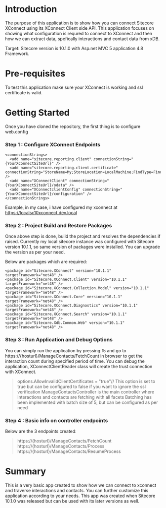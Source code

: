 # Introduction
The purpose of this application is to show how you can connect Sitecore XConnect using its XConnect Client side API. This application focuses on showing what configuration is requred to connect to XConnect and then how we can extract data, spefically interactions and contact data from xDB.

Target: Sitecore version is 10.1.0 with Asp.net MVC 5 application 4.8 Framework.

# Pre-requisites
To test this application make sure your XConnect is working and ssl certificate is valid.

# Getting Started
Once you have cloned the repository, the first thing is to configure web.config

### Step 1 : Configure XConnect Endpoints
 ```
<connectionStrings>
   <add name="sitecore.reporting.client" connectionString="{YourXConnectSiteUrl}" />
   <add name="sitecore.reporting.client.certificate" connectionString="StoreName=My;StoreLocation=LocalMachine;FindType=FindByThumbprint;FindValue=ac6947554c4a0409dddee7d251f75ec154a8a386" />
   <add name="XConnectClient" connectionString="{YourXConnectSiteUrl}/odata" />
   <add name="XConnectclientConfig" connectionString="{YourXConnectSiteUrl}/configuration" />
 </connectionStrings>
```

Example, in my case, i have configured my xconnect at https://localsc10xconnect.dev.local

### Step 2 : Project Build and Restore Packages
Once above step is done, build the project and resolves the dependencies if raised. Currently my local sitecore instance was configured with Sitecore version 10.1.1, so same version of packages were installed. You can upgrade the version as per your need.

Below are packages which are required:
 ```
<package id="Sitecore.XConnect" version="10.1.1" targetFramework="net48" />
<package id="Sitecore.XConnect.Client" version="10.1.1" targetFramework="net48" />
<package id="Sitecore.XConnect.Collection.Model" version="10.1.1" targetFramework="net48" />
<package id="Sitecore.XConnect.Core" version="10.1.1" targetFramework="net48" />
<package id="Sitecore.XConnect.Diagnostics" version="10.1.1" targetFramework="net48" />
<package id="Sitecore.XConnect.Search" version="10.1.1" targetFramework="net48" />
<package id="Sitecore.Xdb.Common.Web" version="10.1.1" targetFramework="net48" />
 ```
### Step 3 : Run Application and Debug Options
You can simply run the application by pressing f5 and go to https://{hosturl}/ManageContacts/FetchCount in browser to get the interaction count during specified period of time.
You can debug the application, XConnectClientReader class will create the trust connection with XConnect.

> options.AllowInvalidClientCertificates = "true"// This option is set to true but can be configured to false if you want to ignore the ssl verification
> ManageContactsController is the main controller where interactions and contacts are fetching with all facets
> Batching has been implemented with batch size of 5, but can be configured as per need

### Step 4 : Basic info on controller endpoints

Below are the 3 endpoints created:

> https://{hosturl}/ManageContacts/FetchCount\
> https://{hosturl}/ManageContacts/Process\
> https://{hosturl}/ManageContacts/ResumeProcess

# Summary
This is a very basic app created to show how we can connect to xconnect and traverse interactions and contacts. You can further customize this application according to your needs. This app was created when Sitecore 10.1.0 was released but can be used with its later versions as well.
